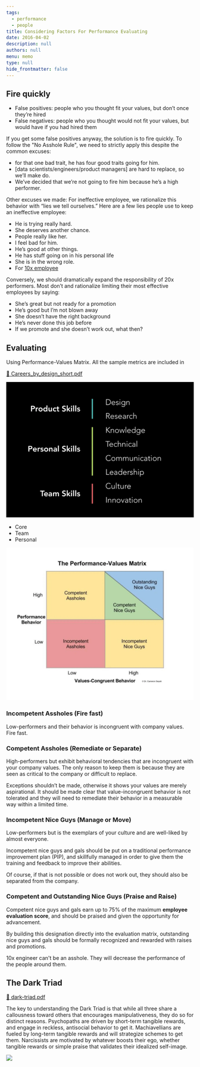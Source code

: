 ```yaml
---
tags: 
  - performance
  - people
title: Considering Factors For Performance Evaluating
date: 2016-04-02
description: null
authors: null
menu: memo
type: null
hide_frontmatter: false
---
```


## Fire quickly
* False positives: people who you thought fit your values, but don’t once they’re hired
* False negatives: people who you thought would not fit your values, but would have if you had hired them

If you get some false positives anyway, the solution is to fire quickly. To follow the "No Asshole Rule", we need to strictly apply this despite the common excuses: 
* for that one bad trait, he has four good traits going for him.
* [data scientists/engineers/product managers] are hard to replace, so we’ll make do.
* We’ve decided that we’re not going to fire him because he’s a high performer.

Other excuses we made:
For ineffective employee, we rationalize this behavior with “lies we tell ourselves.” Here are a few lies people use to keep an ineffective employee:
* He is trying really hard.
* She deserves another chance.
* People really like her.
* I feel bad for him.
* He’s good at other things.
* He has stuff going on in his personal life
* She is in the wrong role.
* For [10x employee](/088bc25f8e8c4fb9822a885033f265d5)

Conversely, we should dramatically expand the responsibility of 20x performers. Most don’t and rationalize limiting their most effective employees by saying:

* She’s great but not ready for a promotion
* He’s good but I’m not blown away
* She doesn’t have the right background
* He’s never done this job before
* If we promote and she doesn’t work out, what then?

## Evaluating
Using Performance-Values Matrix. All the sample metrics are included in

[📎 Careers_by_design_short.pdf]()

![](assets/considering-factors-for-performance-evaluating_c4defc89db73b3ffe140319a420998c1_md5.webp)

* Core
* Team
* Personal

![](assets/considering-factors-for-performance-evaluating_da1531180d70a98b2ea3efb18dfc4be4_md5.webp)

### Incompetent Assholes (Fire fast)
Low-performers and their behavior is incongruent with company values. Fire fast.

### Competent Assholes (Remediate or Separate)
High-performers but exhibit behavioral tendencies that are incongruent with your company values. The only reason to keep them is because they are seen as critical to the company or difficult to replace.

Exceptions shouldn’t be made, otherwise it shows your values are merely aspirational. It should be made clear that value-incongruent behavior is not tolerated and they will need to remediate their behavior in a measurable way within a limited time.

<!-- child_page e3ce81f5-e335-4b71-b97f-eeffa2aabde3 -->

### Incompetent Nice Guys (Manage or Move)
Low-performers but is the exemplars of your culture and are well-liked by almost everyone. 

Incompetent nice guys and gals should be put on a traditional performance improvement plan (PIP), and skillfully managed in order to give them the training and feedback to improve their abilities.

Of course, if that is not possible or does not work out, they should also be separated from the company.

<!-- child_page 4007b6a1-df17-48ad-aace-f815a7d07e86 -->

### Competent and Outstanding Nice Guys (Praise and Raise)
Competent nice guys and gals earn up to 75% of the maximum **employee evaluation score**, and should be praised and given the opportunity for advancement.

By building this designation directly into the evaluation matrix, outstanding nice guys and gals should be formally recognized and rewarded with raises and promotions.

10x engineer can't be an asshole. They will decrease the performance of the people around them.

## The Dark Triad
[📎 dark-triad.pdf]()

The key to understanding the Dark Triad is that while all three share a callousness toward others that encourages manipulativeness, they do so for distinct reasons. Psychopaths are driven by short-term tangible rewards, and engage in reckless, antisocial behavior to get it. Machiavellians are fueled by long-term tangible rewards and will strategize schemes to get them. Narcissists are motivated by whatever boosts their ego, whether tangible rewards or simple praise that validates their idealized self-image.

![](https://openpsychometrics.org/tests/SD3/)

